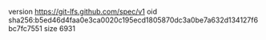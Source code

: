 version https://git-lfs.github.com/spec/v1
oid sha256:b5ed46d4faa0e3ca0020c195ecd1805870dc3a0be7a632d134127f6bc7fc7551
size 6931
